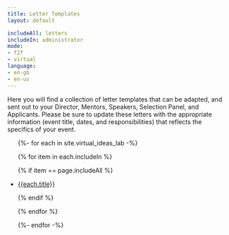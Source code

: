 ```yaml
---
title: Letter Templates
layout: default

includeAll: letters
includeIn: administrator
mode:
- f2f
- virtual
language:
- en-gb
- en-us
---
```


Here you will find a collection of letter templates that can be adapted, and sent out to your Director, Mentors, Speakers, Selection Panel, and Applicants. Please be sure to update these letters with the appropriate information (event title, dates, and responsibilities) that reflects the specifics of your event.




<ul>
{%- for each in site.virtual_ideas_lab -%}

{% for item in each.includeIn %}

{% if item == page.includeAll %}

<li><a href="{{each.url}}">{{each.title}}</a></li>




{% endif %}

{% endfor %}

{%- endfor -%}
</ul>